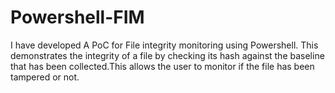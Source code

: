 # Powershell-FIM
I have developed A PoC for File integrity monitoring using Powershell. This demonstrates the integrity of a file by checking its hash against the baseline that has been collected.This allows the user to monitor if the file has been tampered or not.

